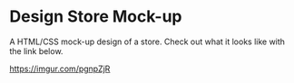 # Design Store Mock-up

A HTML/CSS mock-up design of a store. Check out what it looks like with the link below.

https://imgur.com/pgnpZjR